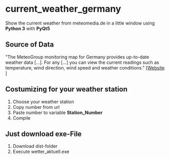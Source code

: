 # current_weather_germany
Show the current weather from meteomedia.de in a little window using **Python 3** with **PyQt5**

## Source of Data
"The MeteoGroup monitoring map for Germany provides up-to-date weather data [...]. For any [...] you can view the current readings such as temperature, wind direction, wind speed and weather conditions." \[[Website](http://wetterstationen.meteomedia.de/) \]

## Costumizing for your weather station
1. Choose your weather station
2. Copy number from url
3. Paste number to variable **Station_Number**
4. Compile

## Just download exe-File
1. Download dist-folder
2. Execute wetter_aktuell.exe
